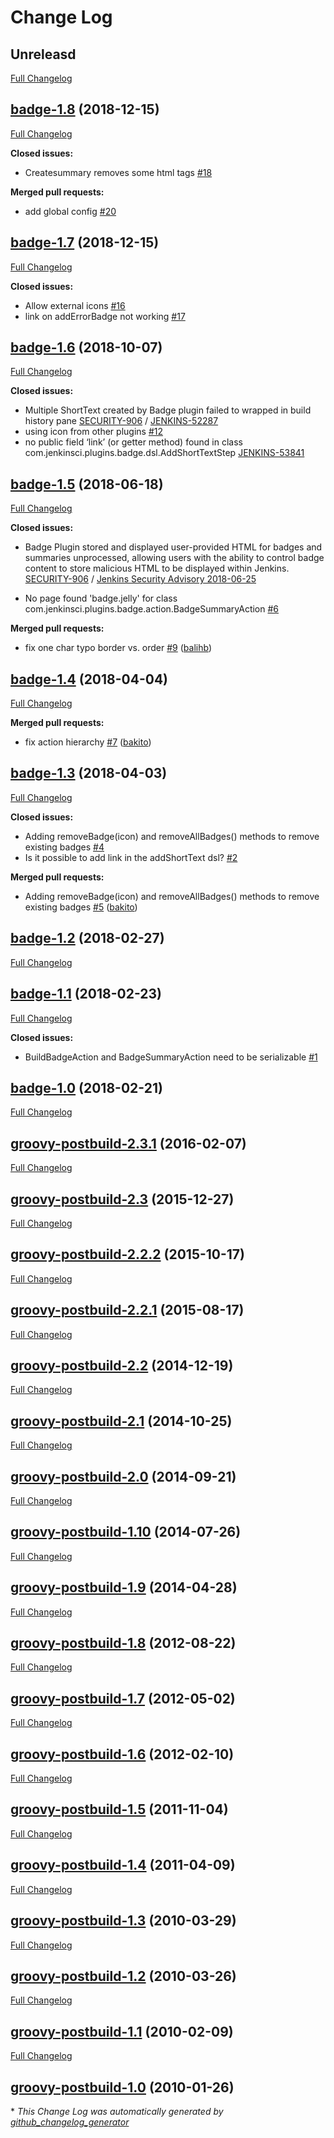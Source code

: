 # Change Log

## Unreleasd

[Full Changelog](https://github.com/jenkinsci/badge-plugin/compare/badge-1.8...master)

## [badge-1.8](https://github.com/jenkinsci/badge-plugin/tree/badge-1.8) (2018-12-15)

[Full Changelog](https://github.com/jenkinsci/badge-plugin/compare/badge-1.7...badge-1.8)

**Closed issues:**

- Createsummary removes some html tags [\#18](https://github.com/jenkinsci/badge-plugin/issues/18)

**Merged pull requests:**

- add global config [\#20](https://github.com/jenkinsci/badge-plugin/pull/20)


## [badge-1.7](https://github.com/jenkinsci/badge-plugin/tree/badge-1.7) (2018-12-15)

[Full Changelog](https://github.com/jenkinsci/badge-plugin/compare/badge-1.6...badge-1.7)

**Closed issues:**

- Allow external icons [\#16](https://github.com/jenkinsci/badge-plugin/issues/16)
- link on addErrorBadge not working [\#17](https://github.com/jenkinsci/badge-plugin/issues/17)

## [badge-1.6](https://github.com/jenkinsci/badge-plugin/tree/badge-1.6) (2018-10-07)

[Full Changelog](https://github.com/jenkinsci/badge-plugin/compare/badge-1.5...badge-1.6)

**Closed issues:**

- Multiple ShortText created by Badge plugin failed to wrapped in build history pane [SECURITY-906](https://github.com/jenkinsci/badge-plugin/commit/e3ab5a7f9b11d9553042e8cde9ccf7c635a8f69c) / [JENKINS-52287](https://issues.jenkins-ci.org/browse/JENKINS-52287)
- using icon from other plugins [\#12](https://github.com/jenkinsci/badge-plugin/issues/12)
- no public field ‘link’ (or getter method) found in class com.jenkinsci.plugins.badge.dsl.AddShortTextStep [JENKINS-53841](https://issues.jenkins-ci.org/browse/JENKINS-53841)

## [badge-1.5](https://github.com/jenkinsci/badge-plugin/tree/badge-1.5) (2018-06-18)

[Full Changelog](https://github.com/jenkinsci/badge-plugin/compare/badge-1.4...badge-1.5)

**Closed issues:**

- Badge Plugin stored and displayed user-provided HTML for badges and summaries unprocessed, allowing users with the ability to control badge content to store malicious HTML to be displayed within Jenkins. [SECURITY-906](https://github.com/jenkinsci/badge-plugin/commit/63a7744cef33338e62898576a50bcc521d76ba9f) / [Jenkins Security Advisory 2018-06-25](https://jenkins.io/security/advisory/2018-06-25/#SECURITY-906)

- No page found 'badge.jelly' for class com.jenkinsci.plugins.badge.action.BadgeSummaryAction [\#6](https://github.com/jenkinsci/badge-plugin/issues/6)

**Merged pull requests:**

- fix one char typo border vs. order [\#9](https://github.com/jenkinsci/badge-plugin/pull/9) ([balihb](https://github.com/balihb))

## [badge-1.4](https://github.com/jenkinsci/badge-plugin/tree/badge-1.4) (2018-04-04)

[Full Changelog](https://github.com/jenkinsci/badge-plugin/compare/badge-1.3...badge-1.4)

**Merged pull requests:**

- fix action hierarchy [\#7](https://github.com/jenkinsci/badge-plugin/pull/7) ([bakito](https://github.com/bakito))

## [badge-1.3](https://github.com/jenkinsci/badge-plugin/tree/badge-1.3) (2018-04-03)

[Full Changelog](https://github.com/jenkinsci/badge-plugin/compare/badge-1.2...badge-1.3)

**Closed issues:**

- Adding removeBadge\(icon\) and removeAllBadges\(\) methods to remove existing badges [\#4](https://github.com/jenkinsci/badge-plugin/issues/4)
- Is it possible to add link in the addShortText dsl? [\#2](https://github.com/jenkinsci/badge-plugin/issues/2)

**Merged pull requests:**

- Adding removeBadge\(icon\) and removeAllBadges\(\) methods to remove existing badges [\#5](https://github.com/jenkinsci/badge-plugin/pull/5) ([bakito](https://github.com/bakito))

## [badge-1.2](https://github.com/jenkinsci/badge-plugin/tree/badge-1.2) (2018-02-27)

[Full Changelog](https://github.com/jenkinsci/badge-plugin/compare/badge-1.1...badge-1.2)

## [badge-1.1](https://github.com/jenkinsci/badge-plugin/tree/badge-1.1) (2018-02-23)

[Full Changelog](https://github.com/jenkinsci/badge-plugin/compare/badge-1.0...badge-1.1)

**Closed issues:**

- BuildBadgeAction and BadgeSummaryAction need to be serializable [\#1](https://github.com/jenkinsci/badge-plugin/issues/1)

## [badge-1.0](https://github.com/jenkinsci/badge-plugin/tree/badge-1.0) (2018-02-21)

[Full Changelog](https://github.com/jenkinsci/badge-plugin/compare/groovy-postbuild-2.3.1...badge-1.0)

## [groovy-postbuild-2.3.1](https://github.com/jenkinsci/badge-plugin/tree/groovy-postbuild-2.3.1) (2016-02-07)

[Full Changelog](https://github.com/jenkinsci/badge-plugin/compare/groovy-postbuild-2.3...groovy-postbuild-2.3.1)

## [groovy-postbuild-2.3](https://github.com/jenkinsci/badge-plugin/tree/groovy-postbuild-2.3) (2015-12-27)

[Full Changelog](https://github.com/jenkinsci/badge-plugin/compare/groovy-postbuild-2.2.2...groovy-postbuild-2.3)

## [groovy-postbuild-2.2.2](https://github.com/jenkinsci/badge-plugin/tree/groovy-postbuild-2.2.2) (2015-10-17)

[Full Changelog](https://github.com/jenkinsci/badge-plugin/compare/groovy-postbuild-2.2.1...groovy-postbuild-2.2.2)

## [groovy-postbuild-2.2.1](https://github.com/jenkinsci/badge-plugin/tree/groovy-postbuild-2.2.1) (2015-08-17)

[Full Changelog](https://github.com/jenkinsci/badge-plugin/compare/groovy-postbuild-2.2...groovy-postbuild-2.2.1)

## [groovy-postbuild-2.2](https://github.com/jenkinsci/badge-plugin/tree/groovy-postbuild-2.2) (2014-12-19)

[Full Changelog](https://github.com/jenkinsci/badge-plugin/compare/groovy-postbuild-2.1...groovy-postbuild-2.2)

## [groovy-postbuild-2.1](https://github.com/jenkinsci/badge-plugin/tree/groovy-postbuild-2.1) (2014-10-25)

[Full Changelog](https://github.com/jenkinsci/badge-plugin/compare/groovy-postbuild-2.0...groovy-postbuild-2.1)

## [groovy-postbuild-2.0](https://github.com/jenkinsci/badge-plugin/tree/groovy-postbuild-2.0) (2014-09-21)

[Full Changelog](https://github.com/jenkinsci/badge-plugin/compare/groovy-postbuild-1.10...groovy-postbuild-2.0)

## [groovy-postbuild-1.10](https://github.com/jenkinsci/badge-plugin/tree/groovy-postbuild-1.10) (2014-07-26)

[Full Changelog](https://github.com/jenkinsci/badge-plugin/compare/groovy-postbuild-1.9...groovy-postbuild-1.10)

## [groovy-postbuild-1.9](https://github.com/jenkinsci/badge-plugin/tree/groovy-postbuild-1.9) (2014-04-28)

[Full Changelog](https://github.com/jenkinsci/badge-plugin/compare/groovy-postbuild-1.8...groovy-postbuild-1.9)

## [groovy-postbuild-1.8](https://github.com/jenkinsci/badge-plugin/tree/groovy-postbuild-1.8) (2012-08-22)

[Full Changelog](https://github.com/jenkinsci/badge-plugin/compare/groovy-postbuild-1.7...groovy-postbuild-1.8)

## [groovy-postbuild-1.7](https://github.com/jenkinsci/badge-plugin/tree/groovy-postbuild-1.7) (2012-05-02)

[Full Changelog](https://github.com/jenkinsci/badge-plugin/compare/groovy-postbuild-1.6...groovy-postbuild-1.7)

## [groovy-postbuild-1.6](https://github.com/jenkinsci/badge-plugin/tree/groovy-postbuild-1.6) (2012-02-10)

[Full Changelog](https://github.com/jenkinsci/badge-plugin/compare/groovy-postbuild-1.5...groovy-postbuild-1.6)

## [groovy-postbuild-1.5](https://github.com/jenkinsci/badge-plugin/tree/groovy-postbuild-1.5) (2011-11-04)

[Full Changelog](https://github.com/jenkinsci/badge-plugin/compare/groovy-postbuild-1.4...groovy-postbuild-1.5)

## [groovy-postbuild-1.4](https://github.com/jenkinsci/badge-plugin/tree/groovy-postbuild-1.4) (2011-04-09)

[Full Changelog](https://github.com/jenkinsci/badge-plugin/compare/groovy-postbuild-1.3...groovy-postbuild-1.4)

## [groovy-postbuild-1.3](https://github.com/jenkinsci/badge-plugin/tree/groovy-postbuild-1.3) (2010-03-29)

[Full Changelog](https://github.com/jenkinsci/badge-plugin/compare/groovy-postbuild-1.2...groovy-postbuild-1.3)

## [groovy-postbuild-1.2](https://github.com/jenkinsci/badge-plugin/tree/groovy-postbuild-1.2) (2010-03-26)

[Full Changelog](https://github.com/jenkinsci/badge-plugin/compare/groovy-postbuild-1.1...groovy-postbuild-1.2)

## [groovy-postbuild-1.1](https://github.com/jenkinsci/badge-plugin/tree/groovy-postbuild-1.1) (2010-02-09)

[Full Changelog](https://github.com/jenkinsci/badge-plugin/compare/groovy-postbuild-1.0...groovy-postbuild-1.1)

## [groovy-postbuild-1.0](https://github.com/jenkinsci/badge-plugin/tree/groovy-postbuild-1.0) (2010-01-26)

\* _This Change Log was automatically generated by [github_changelog_generator](https://github.com/skywinder/Github-Changelog-Generator)_
